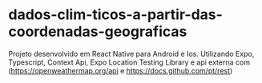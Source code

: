 # dados-clim-ticos-a-partir-das-coordenadas-geograficas
Projeto desenvolvido em React Native para Android e Ios. Utilizando Expo, Typescript, Context Api, Expo Location Testing Library e api externa com (https://openweathermap.org/api e https://docs.github.com/pt/rest)
